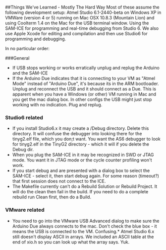 ##Things We've Learned - Mostly The Hard Way
Most of these assume the following development setup: Atmel Studio 6.1-2440-beta on Windows XP in VMWare (version 4 or 5) running on Mac OSX 10.8.3 (Mountain Lion) and using Coolterm 1.4 on the Mac for the USB terminal window. Using the SAM-ICE for programming and real-time debugging from Studio 6. We also use Apple Xcode for editing and compilation and then use Studio6 for programming and debugging.

In no particular order:

###General
* If USB stops working or works erratically unplug and replug the Arduino and the SAM-ICE
* If the Arduino Due indicates that it is connecting to your VM as "Atmel Mode" instead of "Arduino Due", it's because its in the ARM bootloader. Unplug and reconnect the USB and it should connect as a Due. This is apparent when you have a Windows (or other) VM running in Mac and you get the mac dialog box. In other configs the USB might just stop working with no indication. Plug and replug.

### Studio6 related
* If you install Studio6.x it may create a /Debug directory. Delete this directory. It will confuse the debugger into looking there for the tinyg2.elf file, which you don;t want. You want the AS6 debugger to look for tinyg2.elf in the TinyG2 directory - which it will if you delete the Debug dir.
* When you plug the SAM-ICE in it may be recognized in SWD or JTAG mode. You want it in JTAG mode or the cycle counter profiling won't work.
* If you start debug and are presented with a dialog box to select the SAM-ICE - select it, then start debug again. For some reason (timeout?) that first session does not connect to the ICE.
* The Makefile currently can't do a Rebuild Solution or Rebuild Project. It will do the clean then fail in the build. If you need to do a complete rebuild run Clean first, then do a Build. 

### VMware related
* You need to go into the VMware USB Advanced dialog to make sure the Arduino Due always connects to the mac. Don't check the blue box - it means the USB is connected to the VM. Confusing.* Atmel Studio 6.x still doesn't display ASCII in arrays. We included an ASCII table at the end of xio.h so you can look up what the array says. Yuk.

